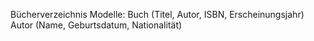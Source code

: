 Bücherverzeichnis
Modelle:
Buch (Titel, Autor, ISBN, Erscheinungsjahr)
Autor (Name, Geburtsdatum, Nationalität)
